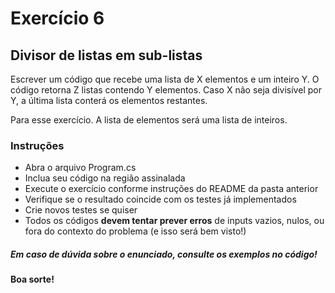 # Exercício 6
## Divisor de listas em sub-listas

Escrever um código que recebe uma lista de X elementos e um inteiro Y. O código retorna Z listas contendo Y elementos. Caso X não seja divisível por Y, a última lista conterá os elementos restantes.

Para esse exercício. A lista de elementos será uma lista de inteiros.

### Instruções
- Abra o arquivo Program.cs
- Inclua seu código na região assinalada
- Execute o exercício conforme instruções do README da pasta anterior
- Verifique se o resultado coincide com os testes já implementados
- Crie novos testes se quiser
- Todos os códigos **devem tentar prever erros** de inputs vazios, nulos, ou fora do contexto do problema (e isso será bem visto!)

##### Em caso de dúvida sobre o enunciado, consulte os exemplos no código!

**Boa sorte!**



